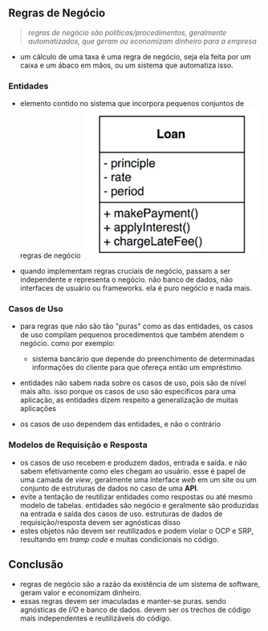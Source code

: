 ## Regras de Negócio
> *regras de negócio são políticas/procedimentos, geralmente automatizados, que
geram ou economizam dinheiro para a empresa*
- um cálculo de uma taxa é uma regra de negócio, seja ela feita por um caixa e
um ábaco em mãos, ou um sistema que automatiza isso.

### Entidades
- elemento contido no sistema que incorpora pequenos conjuntos de regras de
negócio
![figure 20.1](business_rules_figure_20_1.png)

- quando implementam regras cruciais de negócio, passam a ser independente e
representa o negócio. não banco de dados, não interfaces de usuário ou
frameworks. ela é puro negócio e nada mais.

### Casos de Uso
- para regras que não são tão "puras" como as das entidades, os casos de uso
compilam pequenos procedimentos que também atendem o negócio. como por
exemplo:
  - sistema bancário que depende do preenchimento de determinadas
  informações do cliente para que ofereça então um empréstimo.

- entidades não sabem nada sobre os casos de uso, pois são de nível mais alto.
isso porque os casos de uso são específicos para uma aplicação, as entidades
dizem respeito a generalização de muitas aplicações

- os casos de uso dependem das entidades, e não o contrário

### Modelos de Requisição e Resposta
- os casos de uso recebem e produzem dados, entrada e saída. e não sabem
efetivamente como eles chegam ao usuário. esse é papel de uma camada de *view*,
geralmente uma interface *web* em um site ou um conjunto de estruturas de dados
no caso de uma **API**.
- evite a tentação de reutilizar entidades como respostas ou até mesmo modelo de
tabelas. entidades são negócio e geralmente são produzidas na entrada e saída
dos casos de uso. estruturas de dados de requisição/resposta devem ser
agnósticas disso
- estes objetos não devem ser reutilizados e podem violar o OCP e SRP,
resultando em *tramp code* e muitas condicionais no código.

## Conclusão
- regras de negócio são a razão da existência de um sistema de software, geram
valor e economizam dinheiro.
- essas regras devem ser imaculadas e manter-se puras. sendo agnósticas de *I/O*
e banco de dados. devem ser os trechos de código mais independentes e
reutilizáveis do código.

